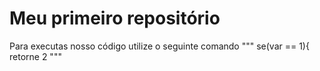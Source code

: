 # Meu primeiro repositório

Para executas nosso código utilize o seguinte comando
"""
se(var == 1){
retorne 2
"""
